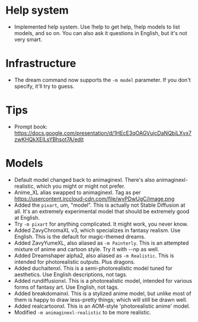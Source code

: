# Help system
- Implemented help system. Use !help to get help, !help models to list models, and so on.
  You can also ask it questions in English, but it's not very smart.

# Infrastructure
- The dream command now supports the `-m model` parameter. If you don't specify, it'll try to guess.

# Tips
- Prompt book: https://docs.google.com/presentation/d/1HEcE3qOAGVujcDaNQbiLXyx7zwKHQkXEILsYBhsot7A/edit

# Models
- Default model changed back to animaginexl. There's also animaginexl-realistic, which you might or might not prefer.
- Anime_XL alias swapped to animaginexl. Tag as per https://usercontent.irccloud-cdn.com/file/wvPDwUgC/image.png
- Added the `pixart`, um, "model". This is actually not Stable Diffusion at all. It's an extremely experimental model that should be extremely good at English.
- Try `-m pixart` for anything complicated. It might work, you never know.
- Added ZavyChromaXL v3, which specializes in fantasy realism. Use English. This is the default for magic-themed dreams.
- Added ZavyYumeXL, also aliased as `-m Painterly`. This is an attempted mixture of anime and cartoon style. Try it with --np as well.
- Added Dreamshaper alpha2, also aliased as `-m Realistic`. This is intended for photorealistic outputs. Plus dragons.
- Added duchaitenxl. This is a semi-photorealistic model tuned for aesthetics. Use English descriptions, not tags.
- Added rundiffusionxl. This is a photorealistic model, intended for various forms of fantasy art. Use English, not tags.
- Added breakdomainxl. This is a stylized anime model, but unlike most of them is happy to draw less-pretty things; which will still be drawn well.
- Added realcartoonxl. This is an AOM-style 'photorealistic anime' model.
- Modified `-m animaginexl-realistic` to be more realistic.

